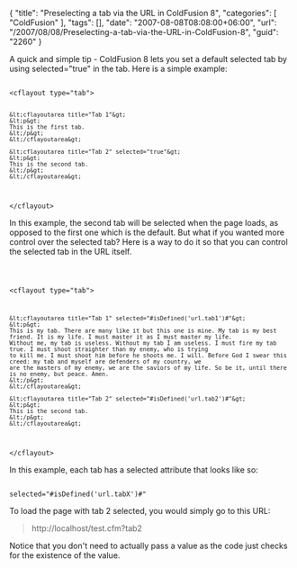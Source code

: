 {
	"title": "Preselecting a tab via the URL in ColdFusion 8",
	"categories": [
		"ColdFusion"
	],
	"tags": [],
	"date": "2007-08-08T08:08:00+06:00",
	"url": "/2007/08/08/Preselecting-a-tab-via-the-URL-in-ColdFusion-8",
	"guid": "2260"
}

A quick and simple tip - ColdFusion 8 lets you set a default selected tab by using selected="true" in the tab. Here is a simple example:

<code>
&lt;cflayout type="tab"&gt;

	&lt;cflayoutarea title="Tab 1"&gt;
	&lt;p&gt;
	This is the first tab.
	&lt;/p&gt;
	&lt;/cflayoutarea&gt;
	
	&lt;cflayoutarea title="Tab 2" selected="true"&gt;
	&lt;p&gt;
	This is the second tab.
	&lt;/p&gt;
	&lt;/cflayoutarea&gt;
	
&lt;/cflayout&gt;
</code>

In this example, the second tab will be selected when the page loads, as opposed to the first one which is the default. But what if you wanted more control over the selected tab? Here is a way to do it so that you can control the selected tab in the URL itself.

<code>

&lt;cflayout type="tab"&gt;

	&lt;cflayoutarea title="Tab 1" selected="#isDefined('url.tab1')#"&gt;
	&lt;p&gt;
	This is my tab. There are many like it but this one is mine. My tab is my best friend. It is my life. I must master it as I must master my life. 
	Without me, my tab is useless. Without my tab I am useless. I must fire my tab true. I must shoot straighter than my enemy, who is trying 
	to kill me. I must shoot him before he shoots me. I will. Before God I swear this creed: my tab and myself are defenders of my country, we 
	are the masters of my enemy, we are the saviors of my life. So be it, until there is no enemy, but peace. Amen. 
	&lt;/p&gt;
	&lt;/cflayoutarea&gt;
	
	&lt;cflayoutarea title="Tab 2" selected="#isDefined('url.tab2')#"&gt;
	&lt;p&gt;
	This is the second tab.
	&lt;/p&gt;
	&lt;/cflayoutarea&gt;
	
&lt;/cflayout&gt;
</code>

In this example, each tab has a selected attribute that looks like so:

<code>
selected="#isDefined('url.tabX')#"
</code>

To load the page with tab 2 selected, you would simply go to this URL:

<blockquote>
http://localhost/test.cfm?tab2
</blockquote>

Notice that you don't need to actually pass a value as the code just checks for the existence of the value.